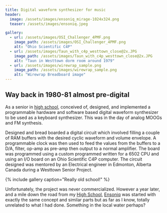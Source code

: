 ```yaml
---
title: Digital waveform synthesizer for music
header:
  image: /assets/images/ensoniq_mirage-1024x324.png
  teaser: /assets/images/ensoniq.jpeg

gallery:
  - url: /assets/images/OSI_Challenger_4PMF.png
    image_path: /assets/images/OSI_Challenger_4PMF.png
    alt: "Ohio Scientific C4P"
  - url: /assets/images/Taun_with_c4p_westtown_close@2x.JPG
    image_path: /assets/images/Taun_with_c4p_westtown_close@2x.JPG
    alt: "Taun in Westtown dorm room around 1979"
  - url: /assets/images/wirewrap_sample.png
    image_path: /assets/images/wirewrap_sample.png
    alt: "Wirewrap Breadboard image"
---
```


## Way back in 1980-81 almost pre-digital

As a senior in [high school](http://www.westtown.edu/), conceived of, designed, and implemented a programmable hardware and software based digital waveform synthesizer to be used as a keyboard synthesizer. This was in the day of analog MOOGs and FM synthesis.

Designed and bread boarded a digital circuit which involved filling a couple of RAM buffers with the desired cyclic waveform and volume envelope. A programmable clock was then used to feed the values from the buffers to a D/A, filter, op-amp as pre-amp then output to a normal amplifier. The board was programmed using a custom programmed written for a 6502 CPU and using an I/O board on an Ohio Scientific C4P computer. The circuit designed was mentored by an Electrical engineer in Edmonton, Alberta Canada during a Westtown Senior Project.

{% include gallery caption="Really old school!" %}

Unfortunately, the project was never commercialized. However a year later, and a mile down the road from my [High School](http://www.westtown.edu/), [Ensoniq](https://en.wikipedia.org/wiki/Ensoniq) was started with exactly the same concept and similar parts but as far as I know, totally unrelated to what I had done. Something in the local water perhaps?
